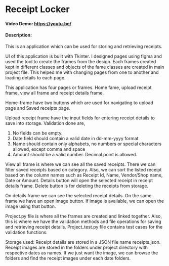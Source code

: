 # Receipt Locker
#### Video Demo:  https://youtu.be/
#### Description:
This is an application which can be used for storing and retrieving receipts. 

UI of this application is built with Tkinter. 
I designed pages using figma and used the tool to create the frames from the design. 
Each frames created kept in different classes and objects of the fame classes are created in main project file. This helped me with changing pages from one to another and loading details to each page.

This application has four pages or frames.
Home fame, upload receipt frame, view all frame and receipt details frame.

Home-frame have two buttons which are used for navigating to upload page and Saved receipts page.

Upload receipt frame have the input fields for entering receipt details to save into storage.
Validation done are,
1. No fields can be empty. 
2. Date field should contain a valid date in dd-mm-yyyy format 
3. Name should contain only alphabets, no numbers or special characters allowed, except comma and space 
4. Amount should be a valid number. Decimal point is allowed.

View all frame is where we can see all the saved receipts. There we can filter saved receipts based on category. Also, we can sort the listed receipt based on the column names such as Receipt Id, Name, Vendor/Shop name, Date or Amount.
Details button will open the selected receipt in receipt details frame. Delete button is for deleting the receipts from storage.

On details frame we can see the selected receipt details. On the same frame we have an open image button. If image is available, we can open the image using that button.

Project.py file is where all the frames are created and linked together. Also, this is where we have the validation methods and file operations for saving and retrieving receipt details.
Project_test.py file contains test cases for the validation functions.

Storage used: Receipt details are stored in a JSON file name receipts.json. Receipt images are stored in the folders under project directory with respective dates as names. 
If we just want the image, we can browse the folders and find the receipt images under each date folders. 
